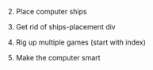 2. Place computer ships

3. Get rid of ships-placement div

5. Rig up multiple games (start with index)

6. Make the computer smart